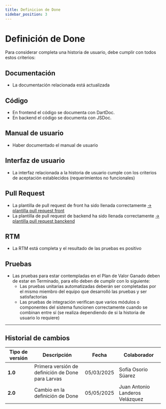 ```yaml
---
title: Definicion de Done
sidebar_position: 3
---
```


# Definición de Done

Para considerar completa una historia de usuario, debe cumplir con todos estos criterios:

## Documentación
- La documentación relacionada está actualizada

## Código
- En frontend el código se documenta con DartDoc.
- En backend el código se documenta con JSDoc.

## Manual de usuario
- Haber documentado el manual de usuario

## Interfaz de usuario
- La interfaz relacionada a la historia de usuario cumple con los criterios de aceptación establecidos (requerimientos no funcionales)

## Pull Request
- La plantilla de pull request de front ha sido llenada correctamente [-> plantilla pull request front](/docs/proyectos/larvas/documentacion/estrategia_tecnica#plantilla-pull-requests-frontend)
- La plantilla de pull request de backend ha sido llenada correctamente [-> plantilla pull request banckend](/docs/proyectos/larvas/documentacion/estrategia_tecnica#plantilla-pull-requests-backend)

## RTM
- La RTM está completa y el resultado de las pruebas es positivo

## Pruebas
- Las pruebas para estar contempladas en el Plan de Valor Ganado deben de estar en Terminado, para ello deben de cumplir con lo siguiente:
  - Las pruebas unitarias automatizadas deberán ser completadas por el mismo miembro del equipo que desarrolló las pruebas y ser satisfactorias
  - Las pruebas de integración verifican que varios módulos o componentes del sistema funcionen correctamente cuando se combinan entre sí (se realiza dependiendo de si la historia de usuario lo requiere)

---

## Historial de cambios

| **Tipo de versión** | **Descripción**                    | **Fecha**  | **Colaborador**        |
|---------------------|------------------------------------| ---------- | ---------------------- |
| **1.0**             | Primera versión de definición de Done para Larvas | 05/03/2025 | Sofía Osorio Súarez |
| **2.0**             | Cambio en la definición de Done | 05/05/2025 | Juan Antonio Landeros Velázquez |